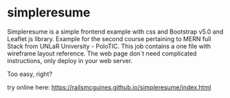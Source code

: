 # simpleresume

Simpleresume is a simple frontend example with css and Bootstrap v5.0 and Leaflet js library.
Example for the second course pertaining  to MERN full Stack from UNLaR University - PoloTIC. 
This job contains a one file with wireframe layout reference.
The web page don´t need complicated instructions, only deploy in your web server.

Too easy, right?

try online here:
https://railsmcguines.github.io/simpleresume/index.html
